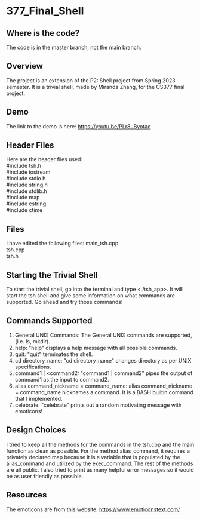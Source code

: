 # 377_Final_Shell

## Where is the code?
  The code is in the master branch, not the main branch.

## Overview
  The project is an extension of the P2: Shell project from Spring 2023 semester. It is a trivial shell, made by Miranda Zhang, for the CS377 final project.

## Demo
  The link to the demo is here: https://youtu.be/PLr8uByotac

## Header Files
  Here are the header files used: <br>
  #include tsh.h <br>
  #include iostream <br>
  #include stdio.h <br>
  #include string.h <br>
  #include stdlib.h <br>
  #include map <br>
  #include cstring <br>
  #include ctime <br>

## Files
  I have edited the following files:
  main_tsh.cpp <br>
  tsh.cpp <br>
  tsh.h <br>
  
## Starting the Trivial Shell
  To start the trivial shell, go into the terminal and type <./tsh_app>. It will start the tsh shell and give some information on what commands are supported. Go ahead and try those commands!
  
## Commands Supported
  1. General UNIX Commands:
    The General UNIX commands are supported, (i.e. ls, mkdir). 
  2. help:
    "help" displays a help message with all possible commands.
  3. quit:
    "quit" terminates the shell.
  4. cd directory_name:
  "cd directory_name" changes directory as per UNIX specifications.
  5. command1 | <command2:
  "command1 | command2" pipes the output of command1 as the input to command2.
  6. alias command_nickname = command_name:
  alias command_nickname = command_name nicknames a command. It is a BASH builtin command that I implemented.
  7. celebrate:
    "celebrate" prints out a random motivating message with emoticons!

## Design Choices
I tried to keep all the methods for the commands in the tsh.cpp and the main function as clean as possible. For the method alias_command, it requires a privately declared map because it is a variable that is populated by the alias_command and utilized by the exec_command. The rest of the methods are all public. I also tried to print as many helpful error messages so it would be as user friendly as possible.

## Resources
The emoticons are from this website: https://www.emoticonstext.com/
